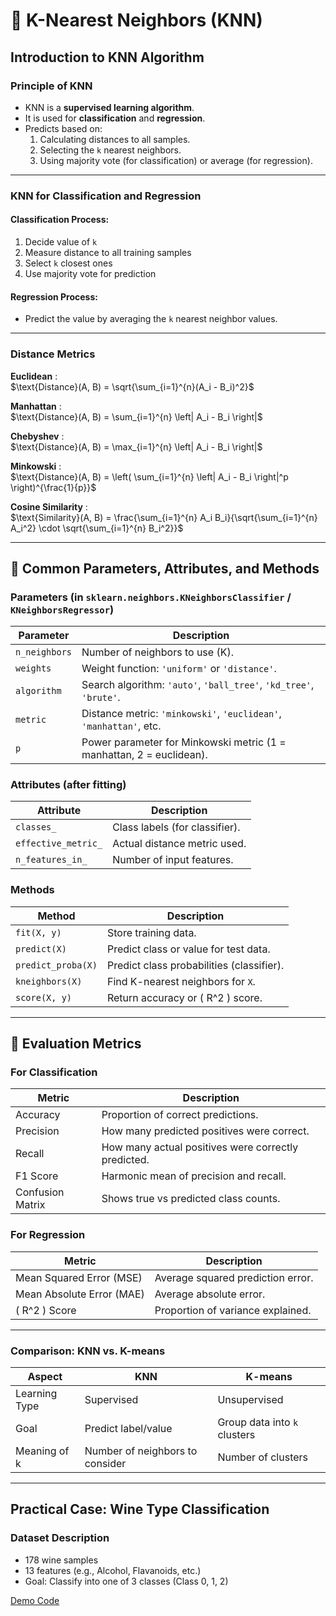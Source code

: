 # 📘 K-Nearest Neighbors (KNN)

## Introduction to KNN Algorithm

### Principle of KNN
- KNN is a **supervised learning algorithm**.
- It is used for **classification** and **regression**.
- Predicts based on:
  1. Calculating distances to all samples.
  2. Selecting the `k` nearest neighbors.
  3. Using majority vote (for classification) or average (for regression).

---

### KNN for Classification and Regression

#### Classification Process:
1. Decide value of `k`
2. Measure distance to all training samples
3. Select `k` closest ones
4. Use majority vote for prediction

#### Regression Process:
- Predict the value by averaging the `k` nearest neighbor values.

---

### Distance Metrics

**Euclidean**        :\
$\text{Distance}(A, B) = \sqrt{\sum_{i=1}^{n}(A_i - B_i)^2}$                                                                   

**Manhattan**        :\
$\text{Distance}(A, B) = \sum_{i=1}^{n} \left| A_i - B_i \right|$                                                                 

**Chebyshev**        :\
$\text{Distance}(A, B) = \max_{i=1}^{n} \left| A_i - B_i \right|$                                                              

**Minkowski**        :\
$\text{Distance}(A, B) = \left( \sum_{i=1}^{n} \left| A_i - B_i \right|^p \right)^{\frac{1}{p}}$                               

**Cosine Similarity** :\
$\text{Similarity}(A, B) = \frac{\sum_{i=1}^{n} A_i B_i}{\sqrt{\sum_{i=1}^{n} A_i^2} \cdot \sqrt{\sum_{i=1}^{n} B_i^2}}$       

---

## 🔧 Common Parameters, Attributes, and Methods

### Parameters (in `sklearn.neighbors.KNeighborsClassifier` / `KNeighborsRegressor`)

| Parameter         | Description |
|------------------|-------------|
| `n_neighbors`      | Number of neighbors to use (K). |
| `weights`          | Weight function: `'uniform'` or `'distance'`. |
| `algorithm`        | Search algorithm: `'auto'`, `'ball_tree'`, `'kd_tree'`, `'brute'`. |
| `metric`           | Distance metric: `'minkowski'`, `'euclidean'`, `'manhattan'`, etc. |
| `p`                | Power parameter for Minkowski metric (1 = manhattan, 2 = euclidean). |

### Attributes (after fitting)

| Attribute          | Description |
|-------------------|-------------|
| `classes_`         | Class labels (for classifier). |
| `effective_metric_`| Actual distance metric used. |
| `n_features_in_`   | Number of input features. |

### Methods

| Method             | Description |
|-------------------|-------------|
| `fit(X, y)`        | Store training data. |
| `predict(X)`       | Predict class or value for test data. |
| `predict_proba(X)` | Predict class probabilities (classifier). |
| `kneighbors(X)`    | Find K-nearest neighbors for `X`. |
| `score(X, y)`      | Return accuracy or \( R^2 \) score. |

---

## 📏 Evaluation Metrics

### For Classification

| Metric       | Description |
|--------------|-------------|
| Accuracy     | Proportion of correct predictions. |
| Precision    | How many predicted positives were correct. |
| Recall       | How many actual positives were correctly predicted. |
| F1 Score     | Harmonic mean of precision and recall. |
| Confusion Matrix | Shows true vs predicted class counts. |

### For Regression

| Metric       | Description |
|--------------|-------------|
| Mean Squared Error (MSE) | Average squared prediction error. |
| Mean Absolute Error (MAE) | Average absolute error. |
| \( R^2 \) Score           | Proportion of variance explained. |

---

### Comparison: KNN vs. K-means

| Aspect        | KNN                                   | K-means                                       |
|---------------|----------------------------------------|-----------------------------------------------|
| Learning Type | Supervised                            | Unsupervised                                  |
| Goal          | Predict label/value                   | Group data into `k` clusters                  |
| Meaning of k  | Number of neighbors to consider       | Number of clusters                            |

---

## Practical Case: Wine Type Classification

### Dataset Description
- 178 wine samples
- 13 features (e.g., Alcohol, Flavanoids, etc.)
- Goal: Classify into one of 3 classes (Class 0, 1, 2)

[Demo Code](/notebooks/knn.ipynb)
